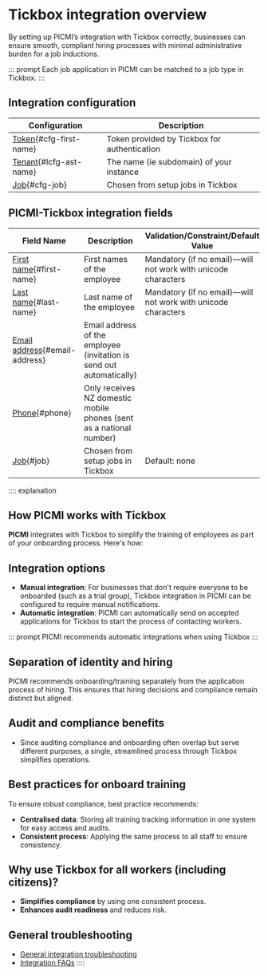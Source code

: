 # Tickbox integration overview

By setting up PICMI’s integration with Tickbox correctly, businesses can ensure smooth, compliant hiring processes with
minimal administrative burden for a job inductions.

::: prompt
Each job application in PICMI can be matched to a job type in Tickbox.
:::

## Integration configuration

| Configuration                             | Description                                  |
|-------------------------------------------|----------------------------------------------|
| [Token](#cfg-first-name){#cfg-first-name} | Token provided by Tickbox for authentication |
| [Tenant](#cfg-last-name){#lcfg-ast-name}  | The  name (ie subdomain) of your instance    |
| [Job](#cfg-job){#cfg-job}                 | Chosen from setup jobs in Tickbox            |

## PICMI-Tickbox integration fields

| Field Name                                      | Description                                                          | Validation/Constraint/Default Value                           | Source                    |
|-------------------------------------------------|----------------------------------------------------------------------|---------------------------------------------------------------|---------------------------|
| [First name](#first-name){#first-name}          | First names of the employee                                          | Mandatory (if no email)—will not work with unicode characters | Personal Information      |
| [Last name](#last-name){#last-name}             | Last name of the employee                                            | Mandatory (if no email)—will not work with unicode characters | Personal Information      |
| [Email address](#email-address){#email-address} | Email address of the employee (invitation is send out automatically) |                                                               | Personal Information      |
| [Phone](#phone){#phone}                         | Only receives NZ domestic mobile phones (sent as a national number)  |                                                               | Personal Information      |
| [Job](#job){#job}                               | Chosen from setup jobs in Tickbox                                    | Default: none                                                 | Integration Configuration |

:::: explanation
## How PICMI works with Tickbox

**PICMI** integrates with Tickbox to simplify the training of employees as part of your onboarding process. Here's how:

## Integration options

- **Manual integration**: For businesses that don't require everyone to be onboarded (such as a trial group), Tickbox
  integration in PICMI can be configured to require manual notifications.
- **Automatic integration**: PICMI can automatically send on accepted applications for Tickbox to start the process of
  contacting workers.

::: prompt
PICMI recommends automatic integrations when using Tickbox
:::

## Separation of identity and hiring

PICMI recommends onboarding/training separately from the application process of hiring. This ensures that hiring
decisions and compliance remain distinct but aligned.

## Audit and compliance benefits

- Since auditing compliance and onboarding often overlap but serve different purposes, a single, streamlined process
  through Tickbox simplifies operations.

## Best practices for onboard training

To ensure robust compliance, best practice recommends:

- **Centralised data**: Storing all training tracking information in one system for easy access and audits.
- **Consistent process**: Applying the same process to all staff to ensure consistency.

## Why use Tickbox for all workers (including citizens)?

- **Simplifies compliance** by using one consistent process.
- **Enhances audit readiness** and reduces risk.

## General troubleshooting

- [General integration troubleshooting](integrations#troubleshooting)
- [Integration FAQs](../faqs#integrations)
::::
